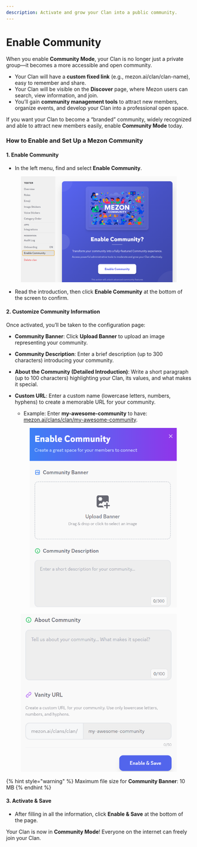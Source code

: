 ```yaml
---
description: Activate and grow your Clan into a public community.
---
```


# Enable Community

When you enable **Community Mode**, your Clan is no longer just a private group—it becomes a more accessible and open community.

* Your Clan will have a **custom fixed link** (e.g., mezon.ai/clan/clan-name), easy to remember and share.
* Your Clan will be visible on the **Discover** page, where Mezon users can search, view information, and join.
* You’ll gain **community management tools** to attract new members, organize events, and develop your Clan into a professional open space.

If you want your Clan to become a “branded” community, widely recognized and able to attract new members easily, enable **Community Mode** today.

### **How to Enable and Set Up a Mezon Community**

#### **1. Enable Community**

* In the left menu, find and select **Enable Community**.

<figure><img src="../../../../.gitbook/assets/image (146).png" alt=""><figcaption></figcaption></figure>

* Read the introduction, then click **Enable Community** at the bottom of the screen to confirm.

#### **2. Customize Community Information**

Once activated, you’ll be taken to the configuration page:

* **Community Banner**: Click **Upload Banner** to upload an image representing your community.
* **Community Description**: Enter a brief description (up to 300 characters) introducing your community.
* **About the Community (Detailed Introduction)**: Write a short paragraph (up to 100 characters) highlighting your Clan, its values, and what makes it special.
*   **Custom URL**: Enter a custom name (lowercase letters, numbers, hyphens) to create a memorable URL for your community.

    * Example: Enter **my-awesome-community** to have:\
      [mezon.ai/clans/clan/my-awesome-community](http://mezon.ai/clans/clan/my-awesome-community).

    <figure><img src="../../../../.gitbook/assets/image (147).png" alt=""><figcaption></figcaption></figure>

<figure><img src="../../../../.gitbook/assets/image (148).png" alt=""><figcaption></figcaption></figure>

{% hint style="warning" %}
Maximum file size for **Community Banner**: 10 MB
{% endhint %}

#### **3. Activate & Save**

* After filling in all the information, click **Enable & Save** at the bottom of the page.

Your Clan is now in **Community Mode**! Everyone on the internet can freely join your Clan.
